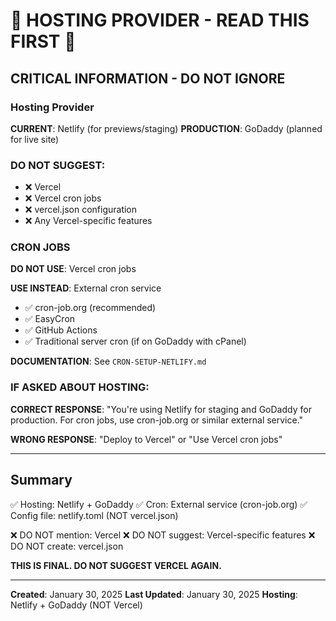 # 🚨 HOSTING PROVIDER - READ THIS FIRST 🚨

## CRITICAL INFORMATION - DO NOT IGNORE

### Hosting Provider

**CURRENT**: Netlify (for previews/staging)
**PRODUCTION**: GoDaddy (planned for live site)

### DO NOT SUGGEST:
- ❌ Vercel
- ❌ Vercel cron jobs
- ❌ vercel.json configuration
- ❌ Any Vercel-specific features

### CRON JOBS

**DO NOT USE**: Vercel cron jobs

**USE INSTEAD**: External cron service
- ✅ cron-job.org (recommended)
- ✅ EasyCron
- ✅ GitHub Actions
- ✅ Traditional server cron (if on GoDaddy with cPanel)

**DOCUMENTATION**: See `CRON-SETUP-NETLIFY.md`

### IF ASKED ABOUT HOSTING:

**CORRECT RESPONSE**:
"You're using Netlify for staging and GoDaddy for production. For cron jobs, use cron-job.org or similar external service."

**WRONG RESPONSE**:
"Deploy to Vercel" or "Use Vercel cron jobs"

---

## Summary

✅ Hosting: Netlify + GoDaddy
✅ Cron: External service (cron-job.org)
✅ Config file: netlify.toml (NOT vercel.json)

❌ DO NOT mention: Vercel
❌ DO NOT suggest: Vercel-specific features
❌ DO NOT create: vercel.json

**THIS IS FINAL. DO NOT SUGGEST VERCEL AGAIN.**

---

**Created**: January 30, 2025
**Last Updated**: January 30, 2025
**Hosting**: Netlify + GoDaddy (NOT Vercel)
